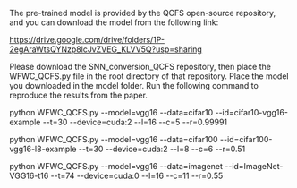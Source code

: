 The pre-trained model is provided by the QCFS open-source repository, and you can download the model from the following link:

https://drive.google.com/drive/folders/1P-2egAraWtsQYNzp8lcJvZVEG_KLVV5Q?usp=sharing

Please download the SNN_conversion_QCFS repository, then place the WFWC_QCFS.py file in the root directory of that repository. Place the model you downloaded in the model folder. Run the following command to reproduce the results from the paper.

python WFWC_QCFS.py --model=vgg16 --data=cifar10 --id=cifar10-vgg16-example --t=30 --device=cuda:2 --l=16 --c=5 --r=0.99991

python WFWC_QCFS.py --model=vgg16 --data=cifar100 --id=cifar100-vgg16-l8-example --t=30 --device=cuda:2 --l=8 --c=6 --r=0.51

python WFWC_QCFS.py --model=vgg16 --data=imagenet --id=ImageNet-VGG16-t16 --t=74 --device=cuda:0 --l=16 --c=11 --r=0.55
